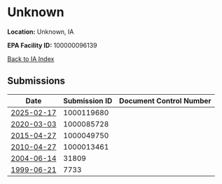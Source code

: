 # Unknown

**Location:** Unknown, IA

**EPA Facility ID:** 100000096139

[Back to IA Index](../../index.md)

## Submissions

| Date | Submission ID | Document Control Number |
|------|--------------|-------------------------|
| [2025-02-17](submissions/1000119680.md) | 1000119680 |  |
| [2020-03-03](submissions/1000085728.md) | 1000085728 |  |
| [2015-04-27](submissions/1000049750.md) | 1000049750 |  |
| [2010-04-27](submissions/1000013461.md) | 1000013461 |  |
| [2004-06-14](submissions/31809.md) | 31809 |  |
| [1999-06-21](submissions/7733.md) | 7733 |  |
